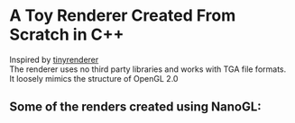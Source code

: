# A Toy Renderer Created From Scratch in C++

Inspired by [tinyrenderer](https://github.com/ssloy/tinyrenderer/wiki)\
The renderer uses no third party libraries and works with TGA file formats.\
It loosely mimics the structure of OpenGL 2.0

## Some of the renders created using NanoGL:
